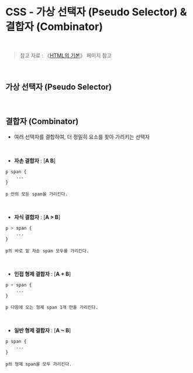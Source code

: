 # CSS - 가상 선택자 (Pseudo Selector) & 결합자 (Combinator)

<br/>

>  참고 자료 : 《<a href="https://github.com/SangYoonLee1231/TIL/blob/main/HTML%20%26%20CSS/html_basic_concept.md">HTML의 기본</a>》 페이지 참고

<br/>

## 가상 선택자 (Pseudo Selector)

<br/>

## 결합자 (Combinator)

* 여러 선택자를 결합하여, 더 정밀히 요소를 찾아 가리키는 선택자

<br/>

* <strong>자손 결합자</strong> : [<strong>A B</strong>]

```css
p span {
    ...
}
```
    p 안의 모든 span을 가리킨다.

<br/>

* <strong>자식 결합자</strong> : [<strong>A > B</strong>]

```css
p > span {
    ...
}
```
    p의 바로 밑 자손 span 모두를 가리킨다.

<br/>

* <strong>인접 형제 결합자</strong> : [<strong>A + B</strong>]

```css
p + span {
    ...
}
```
    p 다음에 오는 형제 span 1개 만을 가리킨다.

<br/>

* <strong>일반 형제 결합자</strong> : [<strong>A ~ B</strong>]

```css
p span {
    ...
}
```
    p의 형제 span을 모두 가리킨다.

<br/>